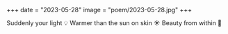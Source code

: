 +++
date = "2023-05-28"
image = "poem/2023-05-28.jpg"
+++

Suddenly your light 💡
Warmer than the sun on skin ☀️
Beauty from within 🥰
